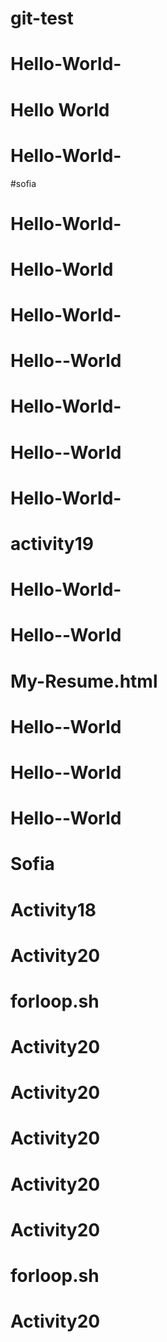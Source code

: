 # git-test
# Hello-World-
# Hello World
# Hello-World-
#sofia
# Hello-World-
# Hello-World
# Hello-World-
# Hello--World
# Hello-World-
# Hello--World
# Hello-World-
# activity19
# Hello-World-
# Hello--World
# My-Resume.html
# Hello--World
# Hello--World
# Hello--World
# Sofia
# Activity18
# Activity20
# forloop.sh
# Activity20
# Activity20
# Activity20
# Activity20
# Activity20
# forloop.sh
# Activity20
